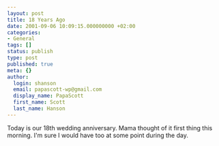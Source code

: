 ```yaml
---
layout: post
title: 18 Years Ago
date: 2001-09-06 10:09:15.000000000 +02:00
categories:
- General
tags: []
status: publish
type: post
published: true
meta: {}
author:
  login: shanson
  email: papascott-wp@gmail.com
  display_name: PapaScott
  first_name: Scott
  last_name: Hanson
---
```

<p>Today is our 18th wedding anniversary. Mama thought of it first thing this morning. I'm sure I would have too at some point during the day.</p>
